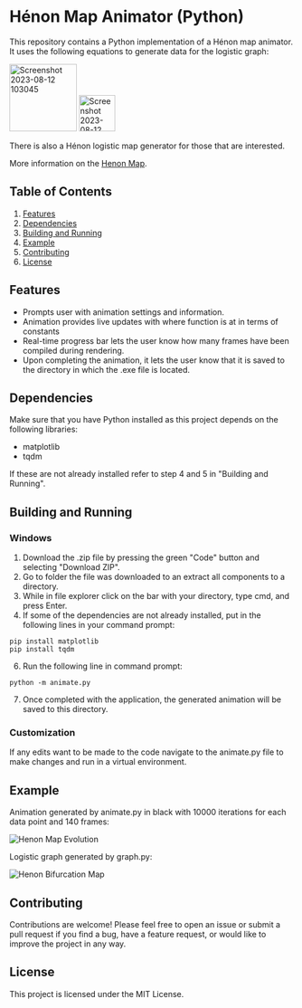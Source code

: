 # Hénon Map Animator (Python)

This repository contains a Python implementation of a Hénon map animator. It uses the following equations to generate data for the logistic graph:

<img width="119" alt="Screenshot 2023-08-12 103045" src="https://github.com/Beniam-Kumela/henon-visualizer-py/assets/106757076/27a973e4-6f10-4680-b5f2-ab0b5c65b314">

<img width="64" alt="Screenshot 2023-08-12 103225" src="https://github.com/Beniam-Kumela/henon-visualizer-py/assets/106757076/72418018-029f-4ac3-9cf4-6ed24631ad34">

There is also a Hénon logistic map generator for those that are interested.

More information on the [Henon Map](https://en.wikipedia.org/wiki/H%C3%A9non_map).

## Table of Contents

1. [Features](/README.md#features)
2. [Dependencies](/README.md#dependencies)
3. [Building and Running](/README.md#building-and-running)
4. [Example](/README.md#usage)
5. [Contributing](/README.md#contributing)
6. [License](/README.md#license)

## Features

- Prompts user with animation settings and information.
- Animation provides live updates with where function is at in terms of constants
- Real-time progress bar lets the user know how many frames have been compiled during rendering.
- Upon completing the animation, it lets the user know that it is saved to the directory in which the .exe file is located.

## Dependencies

Make sure that you have Python installed as this project depends on the following libraries:

- matplotlib
- tqdm

If these are not already installed refer to step 4 and 5 in "Building and Running".

## Building and Running

### Windows

1. Download the .zip file by pressing the green "Code" button and selecting "Download ZIP".
2. Go to folder the file was downloaded to an extract all components to a directory.
3. While in file explorer click on the bar with your directory, type cmd, and press Enter.
4. If some of the dependencies are not already installed, put in the following lines in your command prompt:
```
pip install matplotlib
pip install tqdm
```
6. Run the following line in command prompt:
```
python -m animate.py
```
7. Once completed with the application, the generated animation will be saved to this directory.

### Customization

If any edits want to be made to the code navigate to the animate.py file to make changes and run in a virtual environment.

## Example

Animation generated by animate.py in black with 10000 iterations for each data point and 140 frames:

![Henon Map Evolution](https://github.com/Beniam-Kumela/henon-visualizer-py/assets/106757076/1ef7f1df-7080-43b7-9dbd-b764c580b2de)


Logistic graph generated by graph.py:

![Henon Bifurcation Map](https://github.com/Beniam-Kumela/henon-visualizer-py/assets/106757076/02fc2237-d0a0-476a-9381-3f04dfb2afcd)


## Contributing

Contributions are welcome! Please feel free to open an issue or submit a pull request if you find a bug, have a feature request, or would like to improve the project in any way.

## License

This project is licensed under the MIT License.
